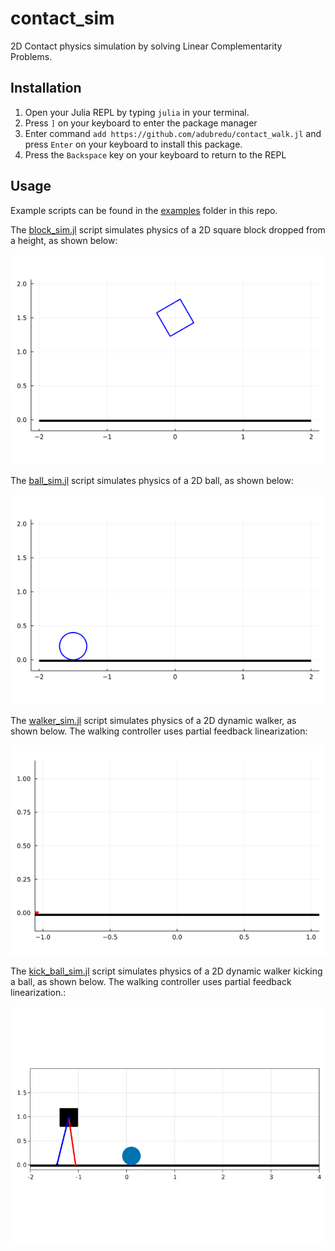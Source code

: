 # contact_sim

2D Contact physics simulation by solving Linear Complementarity Problems. 

## Installation
1. Open your Julia REPL by typing  `julia` in your terminal.
2. Press `]` on your keyboard to enter the package manager
3. Enter command `add https://github.com/adubredu/contact_walk.jl` and press 
`Enter` on your keyboard to install this package.
4. Press the `Backspace` key on your keyboard to return to the REPL

## Usage
Example scripts can be found in the [examples](examples) folder in this repo.

The [block_sim.jl](examples/block_sim.jl) script simulates physics of a 2D square block dropped from a height, as shown below:  

![](media/block_sim.gif)


The [ball_sim.jl](examples/ball_sim.jl) script simulates physics of a 2D ball, as shown below:  

![](media/ball_sim.gif)

The [walker_sim.jl](examples/walker_sim.jl) script simulates physics of a 2D dynamic walker, as shown below. The walking controller uses partial feedback linearization:  

![](media/walker_sim_ctrl.gif)


The [kick_ball_sim.jl](examples/kick_ball_sim.jl) script simulates physics of a 2D dynamic walker kicking a ball, as shown below. The walking controller uses partial feedback linearization.:  

![](media/kick_sim_makie.gif)